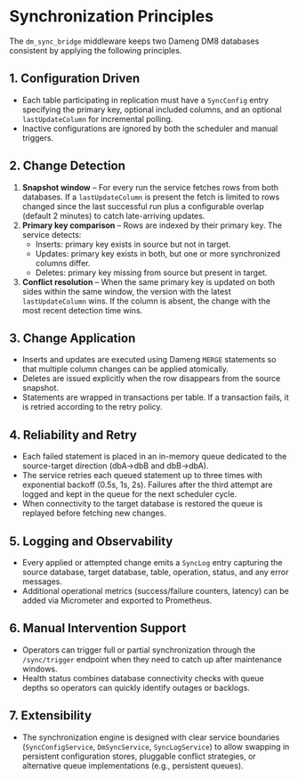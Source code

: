 # Synchronization Principles

The `dm_sync_bridge` middleware keeps two Dameng DM8 databases consistent by applying the following principles.

## 1. Configuration Driven
- Each table participating in replication must have a `SyncConfig` entry specifying the primary key, optional included columns, and an optional `lastUpdateColumn` for incremental polling.
- Inactive configurations are ignored by both the scheduler and manual triggers.

## 2. Change Detection
1. **Snapshot window** – For every run the service fetches rows from both databases. If a `lastUpdateColumn` is present the fetch is limited to rows changed since the last successful run plus a configurable overlap (default 2 minutes) to catch late-arriving updates.
2. **Primary key comparison** – Rows are indexed by their primary key. The service detects:
    - Inserts: primary key exists in source but not in target.
    - Updates: primary key exists in both, but one or more synchronized columns differ.
    - Deletes: primary key missing from source but present in target.
3. **Conflict resolution** – When the same primary key is updated on both sides within the same window, the version with the latest `lastUpdateColumn` wins. If the column is absent, the change with the most recent detection time wins.

## 3. Change Application
- Inserts and updates are executed using Dameng `MERGE` statements so that multiple column changes can be applied atomically.
- Deletes are issued explicitly when the row disappears from the source snapshot.
- Statements are wrapped in transactions per table. If a transaction fails, it is retried according to the retry policy.

## 4. Reliability and Retry
- Each failed statement is placed in an in-memory queue dedicated to the source-target direction (dbA→dbB and dbB→dbA).
- The service retries each queued statement up to three times with exponential backoff (0.5s, 1s, 2s). Failures after the third attempt are logged and kept in the queue for the next scheduler cycle.
- When connectivity to the target database is restored the queue is replayed before fetching new changes.

## 5. Logging and Observability
- Every applied or attempted change emits a `SyncLog` entry capturing the source database, target database, table, operation, status, and any error messages.
- Additional operational metrics (success/failure counters, latency) can be added via Micrometer and exported to Prometheus.

## 6. Manual Intervention Support
- Operators can trigger full or partial synchronization through the `/sync/trigger` endpoint when they need to catch up after maintenance windows.
- Health status combines database connectivity checks with queue depths so operators can quickly identify outages or backlogs.

## 7. Extensibility
- The synchronization engine is designed with clear service boundaries (`SyncConfigService`, `DmSyncService`, `SyncLogService`) to allow swapping in persistent configuration stores, pluggable conflict strategies, or alternative queue implementations (e.g., persistent queues).